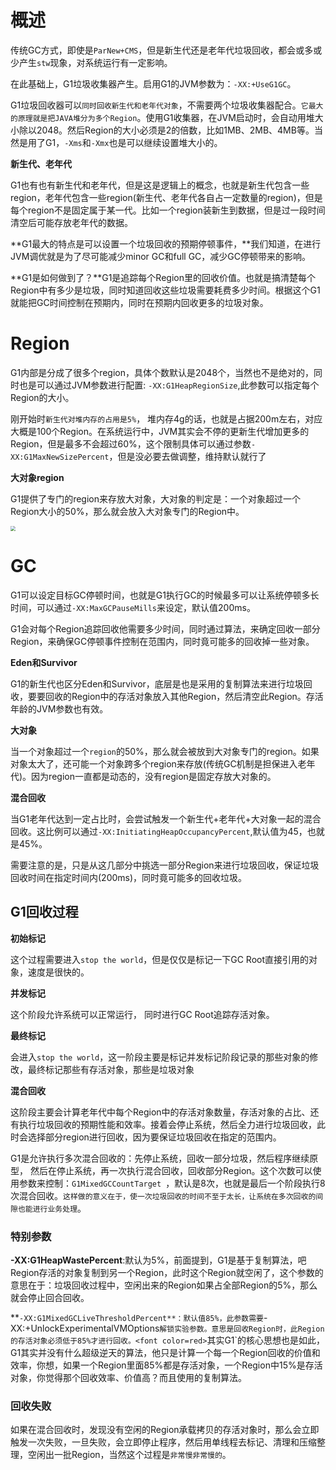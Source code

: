 # 概述

传统GC方式，即使是`ParNew+CMS`，但是新生代还是老年代垃圾回收，都会或多或少产生`stw`现象，对系统运行有一定影响。

在此基础上，G1垃圾收集器产生。启用G1的JVM参数为：`-XX:+UseG1GC`。

G1垃圾回收器可以`同时回收新生代和老年代对象`，不需要两个垃圾收集器配合。`它最大的原理就是把JAVA堆分为多个Region`。使用G1收集器，在JVM启动时，会自动用堆大小除以2048。然后Region的大小必须是2的倍数，比如1MB、2MB、4MB等。当然是用了G1，`-Xms`和`-Xmx`也是可以继续设置堆大小的。 

**新生代、老年代**

G1也有也有新生代和老年代，但是这是逻辑上的概念，也就是新生代包含一些region，老年代包含一些region(新生代、老年代各自占一定数量的region)，但是每个region不是固定属于某一代。比如一个region装新生到数据，但是过一段时间清空后可能存放老年代的数据。

**G1最大的特点是可以设置一个垃圾回收的预期停顿事件，**我们知道，在进行JVM调优就是为了尽可能减少minor GC和full GC，减少GC停顿带来的影响。

**G1是如何做到了？**G1是追踪每个Region里的回收价值。也就是搞清楚每个Region中有多少是垃圾，同时知道回收这些垃圾需要耗费多少时间。根据这个G1就能把GC时间控制在预期内，同时在预期内回收更多的垃圾对象。

# Region

G1内部是分成了很多个region，具体个数默认是2048个，当然也不是绝对的，同时也是可以通过JVM参数进行配置: `-XX:G1HeapRegionSize`,此参数可以指定每个Region的大小。

刚开始时`新生代对堆内存的占用是5%`， 堆内存4g的话，也就是占据200m左右，对应大概是100个Region。在系统运行中，JVM其实会不停的更新生代增加更多的Region，但是最多不会超过60%，这个限制具体可以通过参数`-XX:G1MaxNewSizePercent`，但是没必要去做调整，维持默认就行了

**大对象region**

G1提供了专门的region来存放大对象，大对象的判定是：一个对象超过一个Region大小的50%，那么就会放入大对象专门的Region中。

<img src="https://s2.ax1x.com/2020/02/16/39SUC6.png" style="zoom:50%;" />



# GC



G1可以设定目标GC停顿时间，也就是G1执行GC的时候最多可以让系统停顿多长时间，可以通过`-XX:MaxGCPauseMills`来设定，默认值200ms。

G1会对每个Region追踪回收他需要多少时间，同时通过算法，来确定回收一部分Region，来确保GC停顿事件控制在范围内，同时竟可能多的回收掉一些对象。

**Eden和Survivor**

G1的新生代也区分Eden和Survivor，底层是也是采用的复制算法来进行垃圾回收，要要回收的Region中的存活对象放入其他Region，然后清空此Region。存活年龄的JVM参数也有效。

**大对象**

当一个对象超过一个`region`的50%，那么就会被放到大对象专门的region。如果对象太大了，还可能一个对象跨多个region来存放(传统GC机制是担保进入老年代)。因为region一直都是动态的，没有region是固定存放大对象的。

**混合回收**

当G1老年代达到一定占比时，会尝试触发一个新生代+老年代+大对象一起的混合回收。这比例可以通过`-XX:InitiatingHeapOccupancyPercent`,默认值为45，也就是45%。 

需要注意的是，只是从这几部分中挑选一部分Region来进行垃圾回收，保证垃圾回收时间在指定时间内(200ms)，同时竟可能多的回收垃圾。

## G1回收过程

**初始标记**

这个过程需要进入`stop the world`，但是仅仅是标记一下GC Root直接引用的对象，速度是很快的。

**并发标记**

这个阶段允许系统可以正常运行， 同时进行GC Root追踪存活对象。

**最终标记**

会进入`stop the world`，这一阶段主要是标记并发标记阶段记录的那些对象的修改，最终标记那些有存活对象，那些是垃圾对象

**混合回收**

这阶段主要会计算老年代中每个Region中的存活对象数量，存活对象的占比、还有执行垃圾回收的预期性能和效率。接着会停止系统，然后全力进行垃圾回收，此时会选择部分region进行回收，因为要保证垃圾回收在指定的范围内。

G1是允许执行多次混合回收的：先停止系统，回收一部分垃圾，然后程序继续原型， 然后在停止系统，再一次执行混合回收，回收部分Region。这个次数可以使用参数来控制：`G1MixedGCCountTarget `，默认是8次，也就是最后一个阶段执行8次混合回收。`这样做的意义在于，使一次垃圾回收的时间不至于太长，让系统在多次回收的间隙也能进行业务处理`。

### 特别参数

**-XX:G1HeapWastePercent**:默认为5%，前面提到，G1是基于复制算法，吧Region存活的对象复制到另一个Region，此时这个Region就空闲了，这个参数的意思在于：垃圾回收过程中，空闲出来的Region如果占全部Region的5%，那么就会停止回合回收。

**`-XX:G1MixedGCLiveThresholdPercent**：默认值85%，此参数需要`-XX:+UnlockExperimentalVMOptions`解锁实验参数。意思是回收Region时，此Region的存活对象必须低于85%才进行回收。<font color=red>`其实G1`的核心思想也是如此，G1其实并没有什么超级逆天的算法，他只是计算一个每一个Region回收的价值和效率，你想，如果一个Region里面85%都是存活对象，一个Region中15%是存活对象，你觉得那个回收效率、价值高？而且使用的复制算法。</font>

### 回收失败

如果在混合回收时，发现没有空闲的Region承载拷贝的存活对象时，那么会立即触发一次失败，一旦失败，会立即停止程序，然后用单线程去标记、清理和压缩整理，空闲出一批Region，当然这个过程是`非常慢非常慢的`。

